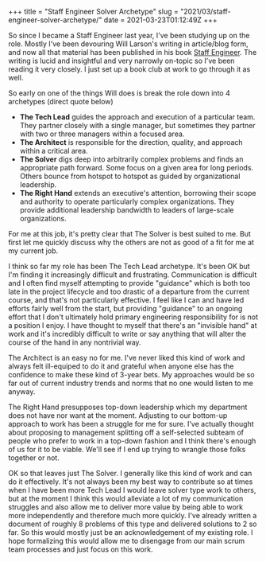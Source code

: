 +++
title = "Staff Engineer Solver Archetype"
slug = "2021/03/staff-engineer-solver-archetype/"
date = 2021-03-23T01:12:49Z
+++

So since I became a Staff Engineer last year, I've been studying up on the role. Mostly I've been devouring Will Larson's writing in article/blog form, and now all that material has been published in his book [Staff Engineer](https://staffeng.com/book). The writing is lucid and insightful and very narrowly on-topic so I've been reading it very closely. I just set up a book club at work to go through it as well.

So early on one of the things Will does is break the role down into 4 archetypes (direct quote below)

- **The Tech Lead** guides the approach and execution of a particular team. They partner closely with a single manager, but sometimes they partner with two or three managers within a focused area.
- **The Architect** is responsible for the direction, quality, and approach within a critical area.
- **The Solver** digs deep into arbitrarily complex problems and finds an appropriate path forward. Some focus on a given area for long periods. Others bounce from hotspot to hotspot as guided by organizational leadership.
- **The Right Hand** extends an executive's attention, borrowing their scope and authority to operate particularly complex organizations. They provide additional leadership bandwidth to leaders of large-scale organizations.

For me at this job, it's pretty clear that The Solver is best suited to me. But first let me quickly discuss why the others are not as good of a fit for me at my current job.

I think so far my role has been The Tech Lead archetype. It's been OK but I'm finding it increasingly difficult and frustrating. Communication is difficult and I often find myself attempting to provide "guidance" which is both too late in the project lifecycle and too drastic of a departure from the current course, and that's not particularly effective. I feel like I can and have led efforts fairly well from the start, but providing "guidance" to an ongoing effort that I don't ultimately hold primary engineering responsibility for is not a position I enjoy. I have thought to myself that there's an "invisible hand" at work and it's incredibly difficult to write or say anything that will alter the course of the hand in any nontrivial way.

The Architect is an easy no for me. I've never liked this kind of work and always felt ill-equiped to do it and grateful when anyone else has the confidence to make these kind of 3-year bets. My approaches would be so far out of current industry trends and norms that no one would listen to me anyway.

The Right Hand presupposes top-down leadership which my department does not have nor want at the moment. Adjusting to our bottom-up approach to work has been a struggle for me for sure. I've actually thought about proposing to management splitting off a self-selected subteam of people who prefer to work in a top-down fashion and I think there's enough of us for it to be viable. We'll see if I end up trying to wrangle those folks together or not.

OK so that leaves just The Solver. I generally like this kind of work and can do it effectively. It's not always been my best way to contribute so at times when I have been more Tech Lead I would leave solver type work to others, but at the moment I think this would alleviate a lot of my communication struggles and also allow me to deliver more value by being able to work more independently and therefore much more quickly. I've already written a document of roughly 8 problems of this type and delivered solutions to 2 so far. So this would mostly just be an acknowledgement of my existing role. I hope formalizing this would allow me to disengage from our main scrum team processes and just focus on this work.
